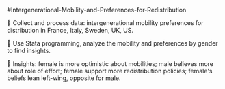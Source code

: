 #Intergenerational-Mobility-and-Preferences-for-Redistribution 

	Collect and process data: intergenerational mobility preferences for distribution in France, Italy, Sweden, UK, US.

	Use Stata programming, analyze the mobility and preferences by gender to find insights. 

	Insights: female is more optimistic about mobilities; male believes more about role of effort; female support more redistribution policies; female's beliefs lean left-wing, opposite for male. 
